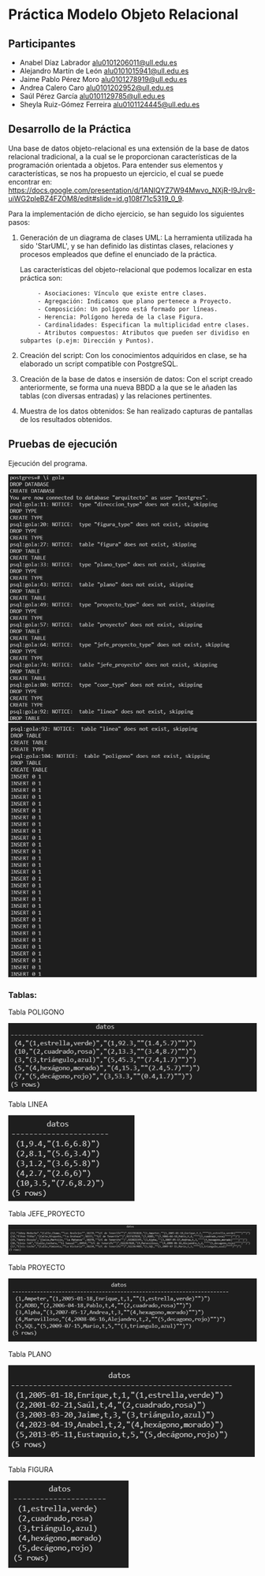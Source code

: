 # Práctica Modelo Objeto Relacional

## Participantes

- Anabel Díaz Labrador [alu0101206011@ull.edu.es](alu0101206011@ull.edu.es)
- Alejandro Martín de León [alu0101015941@ull.edu.es](alu0101015941@ull.edu.es)
- Jaime Pablo Pérez Moro [alu0101278919@ull.edu.es](alu0101278919@ull.edu.es)
- Andrea Calero Caro [alu0101202952@ull.edu.es](alu0101202952@ull.edu.es)
- Saúl Pérez García [alu0101129785@ull.edu.es](alu0101129785@ull.edu.es)
- Sheyla Ruiz-Gómez Ferreira  [alu0101124445@ull.edu.es](alu0101124445@ull.edu.es)


## Desarrollo de la Práctica

Una base de datos objeto-relacional es una extensión de la base de datos relacional tradicional, a la cual se le proporcionan características de la programación orientada a objetos. Para entender sus elementos y características, se nos ha propuesto un ejercicio, el cual se puede encontrar en: https://docs.google.com/presentation/d/1ANIQYZ7W94Mwvo_NXjR-I9Jrv8-uiWG2pleBZ4FZOM8/edit#slide=id.g108f71c5319_0_9.

Para la implementación de dicho ejercicio, se han seguido los siguientes pasos:

1) Generación de un diagrama de clases UML: La herramienta utilizada ha sido 'StarUML', y se han definido las distintas clases, relaciones y procesos empleados que define el enunciado de la práctica.

      Las características del objeto-relacional que podemos localizar en esta práctica son:
      
            - Asociaciones: Vínculo que existe entre clases.
            - Agregación: Indicamos que plano pertenece a Proyecto.
            - Composición: Un polígono está formado por líneas.
            - Herencia: Polígono hereda de la clase Figura.
            - Cardinalidades: Especifican la multiplicidad entre clases.
            - Atributos compuestos: Atributos que pueden ser dividiso en subpartes (p.ejm: Dirección y Puntos). 

2) Creación del script: Con los conocimientos adquiridos en clase, se ha elaborado un script compatible con PostgreSQL.
3) Creación de la base de datos e insersión de datos: Con el script creado anteriormente, se forma una nueva BBDD a la que se le añaden las tablas (con diversas entradas) y las relaciones pertinentes.
4) Muestra de los datos obtenidos: Se han realizado capturas de pantallas de los resultados obtenidos.


## Pruebas de ejecución

Ejecución del programa.

![](https://github.com/alu0101206011/ADBD_Colab/blob/master/Modelo_Objeto_Relacional_Arquitectos/Capturas/Ejecucion1.png)
![](https://github.com/alu0101206011/ADBD_Colab/blob/master/Modelo_Objeto_Relacional_Arquitectos/Capturas/Ejecucion2.png)

### Tablas:
Tabla POLIGONO

![](https://github.com/alu0101206011/ADBD_Colab/blob/master/Modelo_Objeto_Relacional_Arquitectos/Capturas/tabla1.png)

Tabla LINEA

![](https://github.com/alu0101206011/ADBD_Colab/blob/master/Modelo_Objeto_Relacional_Arquitectos/Capturas/tabla2.png)

Tabla JEFE_PROYECTO

![](https://github.com/alu0101206011/ADBD_Colab/blob/master/Modelo_Objeto_Relacional_Arquitectos/Capturas/tabla3.png)

Tabla PROYECTO

![](https://github.com/alu0101206011/ADBD_Colab/blob/master/Modelo_Objeto_Relacional_Arquitectos/Capturas/tabla4.png)

Tabla PLANO

![](https://github.com/alu0101206011/ADBD_Colab/blob/master/Modelo_Objeto_Relacional_Arquitectos/Capturas/tabla5.png)

Tabla FIGURA

![](https://github.com/alu0101206011/ADBD_Colab/blob/master/Modelo_Objeto_Relacional_Arquitectos/Capturas/tabla6.png)
